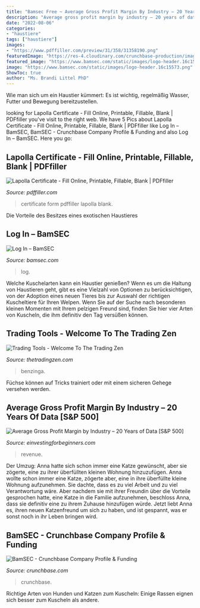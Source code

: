 ```yaml
---
title: "Bamsec Free ~ Average Gross Profit Margin By Industry – 20 Years Of Data [s&amp;p 500]"
description: "Average gross profit margin by industry – 20 years of data [s&amp;p 500]"
date: "2022-08-06"
categories:
- "haustiere"
tags: ["haustiere"]
images:
- "https://www.pdffiller.com/preview/31/358/31358190.png"
featuredImage: "https://res-4.cloudinary.com/crunchbase-production/image/upload/c_lpad,h_256,w_256,f_auto,q_auto:eco/37246da35ee97baeca73"
featured_image: "https://www.bamsec.com/static/images/logo-header.16c15573.png"
image: "https://www.bamsec.com/static/images/logo-header.16c15573.png"
ShowToc: true
author: "Ms. Brandi Littel PhD"
---
```



Wie man sich um ein Haustier kümmert: Es ist wichtig, regelmäßig Wasser, Futter und Bewegung bereitzustellen.

	

		
looking for Lapolla Certificate - Fill Online, Printable, Fillable, Blank | PDFfiller you've visit to the right web. We have 5 Pics about Lapolla Certificate - Fill Online, Printable, Fillable, Blank | PDFfiller like Log In – BamSEC, BamSEC - Crunchbase Company Profile &amp; Funding and also Log In – BamSEC. Here you go:
		
    
## Lapolla Certificate - Fill Online, Printable, Fillable, Blank | PDFfiller

<img loading=lazy src="https://www.pdffiller.com/preview/31/358/31358190.png" onerror="this.onerror=null;this.src='https://tse3.mm.bing.net/th?id=OIP.Ww4-oR2Sh_grT27BrO4v1AAAAA&amp;pid=15.1';" alt="Lapolla Certificate - Fill Online, Printable, Fillable, Blank | PDFfiller">

_Source: pdffiller.com_

>certificate form pdffiller lapolla blank. 

	

Die Vorteile des Besitzes eines exotischen Haustieres

    
## Log In – BamSEC

<img loading=lazy src="https://www.bamsec.com/static/images/logo-header.16c15573.png" onerror="this.onerror=null;this.src='https://tse2.mm.bing.net/th?id=OIP.FsFVcyEVRoSCC4cvaXrIuwAAAA&amp;pid=15.1';" alt="Log In – BamSEC">

_Source: bamsec.com_

>log. 

	

Welche Kuschelarten kann ein Haustier genießen?
Wenn es um die Haltung von Haustieren geht, gibt es eine Vielzahl von Optionen zu berücksichtigen, von der Adoption eines neuen Tieres bis zur Auswahl der richtigen Kuscheltiere für Ihren Welpen. Wenn Sie auf der Suche nach besonderen kleinen Momenten mit Ihrem pelzigen Freund sind, finden Sie hier vier Arten von Kuscheln, die ihm definitiv den Tag versüßen können.

    
## Trading Tools - Welcome To The Trading Zen

<img loading=lazy src="https://www.thetradingzen.com/wp-content/uploads/2020/06/Benzinga-Logo.png" onerror="this.onerror=null;this.src='https://tse4.mm.bing.net/th?id=OIP.Mlje6DP3VFhFOCk99qPJOAAAAA&amp;pid=15.1';" alt="Trading Tools - Welcome To The Trading Zen">

_Source: thetradingzen.com_

>benzinga. 

	

Füchse können auf Tricks trainiert oder mit einem sicheren Gehege versehen werden.

    
## Average Gross Profit Margin By Industry – 20 Years Of Data [S&amp;P 500]

<img loading=lazy src="https://einvestingforbeginners.com/wp-content/uploads/2021/07/grossm_1.png" onerror="this.onerror=null;this.src='https://tse4.mm.bing.net/th?id=OIP.HH0_PMbMS3hSstttho5GhAHaJN&amp;pid=15.1';" alt="Average Gross Profit Margin by Industry – 20 Years of Data [S&amp;P 500]">

_Source: einvestingforbeginners.com_

>revenue. 

	

Der Umzug: Anna hatte sich schon immer eine Katze gewünscht, aber sie zögerte, eine zu ihrer überfüllten kleinen Wohnung hinzuzufügen.
Anna wollte schon immer eine Katze, zögerte aber, eine in ihre überfüllte kleine Wohnung aufzunehmen. Sie dachte, dass es zu viel Arbeit und zu viel Verantwortung wäre. Aber nachdem sie mit ihrer Freundin über die Vorteile gesprochen hatte, eine Katze in die Familie aufzunehmen, beschloss Anna, dass sie definitiv eine zu ihrem Zuhause hinzufügen würde. Jetzt liebt Anna es, ihren neuen Katzenfreund um sich zu haben, und ist gespannt, was er sonst noch in ihr Leben bringen wird.

    
## BamSEC - Crunchbase Company Profile &amp; Funding

<img loading=lazy src="https://res-4.cloudinary.com/crunchbase-production/image/upload/c_lpad,h_256,w_256,f_auto,q_auto:eco/37246da35ee97baeca73" onerror="this.onerror=null;this.src='https://tse1.mm.bing.net/th?id=OIP.-Ni6KMKRatv5fGC__sFGFAAAAA&amp;pid=15.1';" alt="BamSEC - Crunchbase Company Profile &amp; Funding">

_Source: crunchbase.com_

>crunchbase. 

	

Richtige Arten von Hunden und Katzen zum Kuscheln: Einige Rassen eignen sich besser zum Kuscheln als andere.

